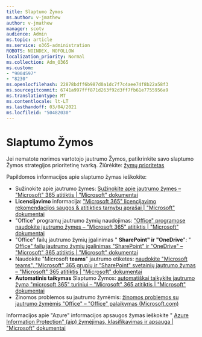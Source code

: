 ```yaml
---
title: Slaptumo Žymos
ms.author: v-jmathew
author: v-jmathew
manager: scotv
audience: Admin
ms.topic: article
ms.service: o365-administration
ROBOTS: NOINDEX, NOFOLLOW
localization_priority: Normal
ms.collection: Adm_O365
ms.custom:
- "9004597"
- "8230"
ms.openlocfilehash: 22878bdff6b987d0a1dc7f7c4aee74f8b22a58f3
ms.sourcegitcommit: 6741a997fff871d263f92d3ff7fb61e7755956a9
ms.translationtype: MT
ms.contentlocale: lt-LT
ms.lasthandoff: 03/04/2021
ms.locfileid: "50482030"
---
```

# <a name="sensitivity-labels"></a>Slaptumo Žymos

Jei nematote norimos vartotojo jautrumo Žymos, patikrinkite savo slaptumo Žymos strategijos prioritetinę tvarką. Žiūrėkite: [žymų prioritetas](https://docs.microsoft.com/microsoft-365/compliance/sensitivity-labels)

Papildomos informacijos apie slaptumo žymas ieškokite:

- Sužinokite apie jautrumo žymes: [Sužinokite apie jautrumo žymes – "Microsoft" 365 atitiktis | "Microsoft" dokumentai](https://docs.microsoft.com/microsoft-365/compliance/sensitivity-labels)
- **Licencijavimo** informacija: ["Microsoft 365" licencijavimo rekomendacijos saugos & atitikties tarnybų aprašai | "Microsoft" dokumentai](https://docs.microsoft.com/office365/servicedescriptions/microsoft-365-service-descriptions/microsoft-365-tenantlevel-services-licensing-guidance/microsoft-365-security-compliance-licensing-guidance#information-protection)
- "Office" programų jautrumo žymių naudojimas: ["Office" programose naudokite jautrumo žymes – "Microsoft 365" atitiktis | "Microsoft" dokumentai](https://docs.microsoft.com/microsoft-365/compliance/sensitivity-labels-office-apps)
- "Office" failų jautrumo žymių įgalinimas " **SharePoint" ir "OneDrive**": " [Office" failų jautrumo žymių įgalinimas "SharePoint" ir "OneDrive" – "Microsoft" 365 atitiktis | "Microsoft" dokumentai](https://docs.microsoft.com/microsoft-365/compliance/sensitivity-labels-sharepoint-onedrive-files)
- Naudokite "Microsoft **teams**" jautrumo etiketes: [naudokite "Microsoft teams", "Microsoft" 365 grupių ir "SharePoint" svetainių jautrumo žymas – "Microsoft" 365 atitiktis | "Microsoft" dokumentai](https://docs.microsoft.com/microsoft-365/compliance/sensitivity-labels-teams-groups-sites)
- **Automatinis taikymas** Slaptumo Žymos: [automatiškai taikykite jautrumo žymą "microsoft 365" turiniui – "Microsoft" 365 atitiktis | "Microsoft" dokumentai](https://docs.microsoft.com/microsoft-365/compliance/apply-sensitivity-label-automatically)
- Žinomos problemos su jautrumo žymėmis: [žinomos problemos su jautrumo žymėmis "Office" – "Office" palaikymas (Microsoft.com)](https://support.microsoft.com/office/known-issues-with-sensitivity-labels-in-office-b169d687-2bbd-4e21-a440-7da1b2743edc)

Informacijos apie "Azure" informacijos apsaugos žymas ieškokite " [Azure Information Protection" (aip) žymėjimas, klasifikavimas ir apsauga | "Microsoft" dokumentai](https://docs.microsoft.com/azure/information-protection/aip-classification-and-protection)
